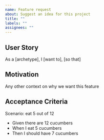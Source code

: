 ```yaml
---
name: Feature request
about: Suggest an idea for this project
title: ""
labels: ""
assignees: ""
---
```


## User Story

As a [archetype], I [want to], [so that]

## Motivation

Any other context on why we want this feature

## Acceptance Criteria

Scenario: eat 5 out of 12

- Given there are 12 cucumbers
- When I eat 5 cucumbers
- Then I should have 7 cucumbers
